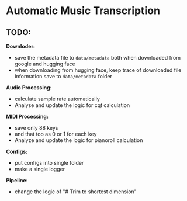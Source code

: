 # Automatic Music Transcription

## TODO:

**Downloder:**

- save the metadata file to `data/metadata` both when downloaded from google and hugging face
- when downloading from hugging face, keep trace of downloaded file information save to `data/metadata` folder

**Audio Processing:**

- calculate sample rate automatically
- Analyse and update the logic for cqt calculation

**MIDI Processing:**

- save only 88 keys
- and that too as 0 or 1 for each key
- Analyze and update the logic for pianoroll calculation

**Configs:**

- put configs into single folder
- make a single logger

**Pipeline:**

- change the logic of "# Trim to shortest dimension"
